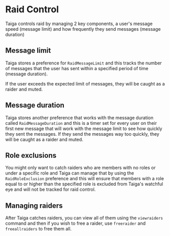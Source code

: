 # Raid Control
Taiga controls raid by managing 2 key components, a user's message speed (message limit) and how frequently they send 
messages (message duration)

## Message limit 
Taiga stores a preference for `RaidMessageLimit` and this tracks the number of messages that the user has sent within a 
specified period of time (message duration).

If the user exceeds the expected limit of messages, they will be caught as a raider and muted.

## Message duration
Taiga stores another preference that works with the message duration called `RaidMessageDuration` and this is a timer 
set for every user on their first new message that will work with the message limit to see how quickly they sent the 
messages. If they send the messages way too quickly, they will be caught as a raider and muted.

## Role exclusions
You might only want to catch raiders who are members with no roles or under a specific role and Taiga can manage that 
by using the `RaidRoleExclusion` preference and this will ensure that members with a role equal to or higher than the 
specified role is excluded from Taiga's watchful eye and will not be tracked for raid control.

## Managing raiders
After Taiga catches raiders, you can view all of them using the `viewraiders` command and then if you wish to free a 
raider, use `freeraider` and `freeallraiders` to free them all.